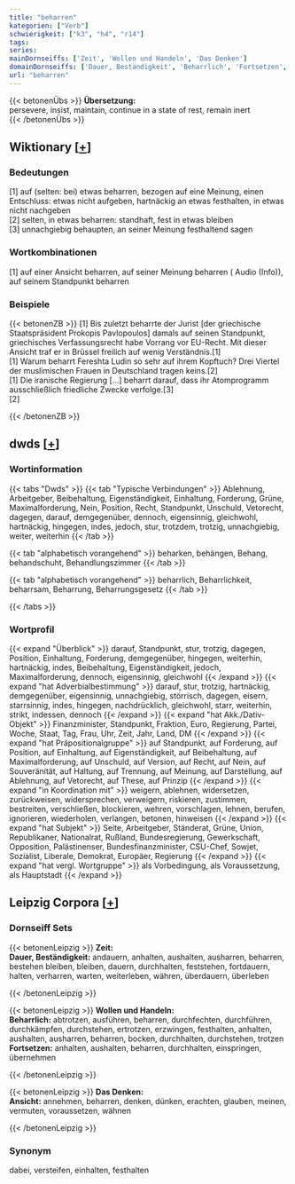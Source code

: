 ```yaml
---
title: "beharren"
kategorien: ["Verb"]
schwierigkeit: ["k3", "h4", "r14"]
tags:
series:
mainDornseiffs: ['Zeit', 'Wollen und Handeln', 'Das Denken']
domainDornseiffs: ['Dauer, Beständigkeit', 'Beharrlich', 'Fortsetzen', 'Ansicht']
url: "beharren"
---
```


{{< betonenÜbs >}}
**Übersetzung:**  
persevere, insist, maintain, continue in a state of rest, remain inert  
{{< /betonenÜbs >}}

## Wiktionary [[+](https://de.wiktionary.org/wiki/beharren)]

### Bedeutungen
[1] auf (selten: bei) etwas beharren, bezogen auf eine Meinung, einen Entschluss: etwas nicht aufgeben, hartnäckig an etwas festhalten, in etwas nicht nachgeben  
[2] selten, in etwas  beharren: standhaft, fest in etwas bleiben  
[3] unnachgiebig behaupten, an seiner Meinung festhaltend sagen  

### Wortkombinationen
[1] auf einer Ansicht beharren, auf seiner Meinung beharren ( Audio (Info)), auf seinem Standpunkt beharren  

### Beispiele
{{< betonenZB >}}
[1] Bis zuletzt beharrte der Jurist [der griechische Staatspräsident Prokopis Pavlopoulos] damals auf seinen Standpunkt, griechisches Verfassungsrecht habe Vorrang vor EU-Recht. Mit dieser Ansicht traf er in Brüssel freilich auf wenig Verständnis.[1]  
[1] Warum beharrt Fereshta Ludin so sehr auf ihrem Kopftuch? Drei Viertel der muslimischen Frauen in Deutschland tragen keins.[2]  
[1] Die iranische Regierung […] beharrt darauf, dass ihr Atomprogramm ausschließlich friedliche Zwecke verfolge.[3]  
[2]  

{{< /betonenZB >}}


## dwds [[+](https://www.dwds.de/wb/beharren)]

### Wortinformation
{{< tabs "Dwds" >}}
{{< tab "Typische Verbindungen" >}}
Ablehnung, Arbeitgeber, Beibehaltung, Eigenständigkeit, Einhaltung, Forderung, Grüne, Maximalforderung, Nein, Position, Recht, Standpunkt, Unschuld, Vetorecht, dagegen, darauf, demgegenüber, dennoch, eigensinnig, gleichwohl, hartnäckig, hingegen, indes, jedoch, stur, trotzdem, trotzig, unnachgiebig, weiter, weiterhin
{{< /tab >}}

{{< tab "alphabetisch vorangehend" >}}
beharken, behängen, Behang, behandschuht, Behandlungszimmer
{{< /tab >}}

{{< tab "alphabetisch vorangehend" >}}
beharrlich, Beharrlichkeit, beharrsam, Beharrung, Beharrungsgesetz
{{< /tab >}}

{{< /tabs >}}

### Wortprofil
{{< expand "Überblick" >}} darauf, Standpunkt, stur, trotzig, dagegen, Position, Einhaltung, Forderung, demgegenüber, hingegen, weiterhin, hartnäckig, indes, Beibehaltung, Eigenständigkeit, jedoch, Maximalforderung, dennoch, eigensinnig, gleichwohl {{< /expand >}}
{{< expand "hat Adverbialbestimmung" >}} darauf, stur, trotzig, hartnäckig, demgegenüber, eigensinnig, unnachgiebig, störrisch, dagegen, eisern, starrsinnig, indes, hingegen, nachdrücklich, gleichwohl, starr, weiterhin, strikt, indessen, dennoch {{< /expand >}}
{{< expand "hat Akk./Dativ-Objekt" >}} Finanzminister, Standpunkt, Fraktion, Euro, Regierung, Partei, Woche, Staat, Tag, Frau, Uhr, Zeit, Jahr, Land, DM {{< /expand >}}
{{< expand "hat Präpositionalgruppe" >}} auf Standpunkt, auf Forderung, auf Position, auf Einhaltung, auf Eigenständigkeit, auf Beibehaltung, auf Maximalforderung, auf Unschuld, auf Version, auf Recht, auf Nein, auf Souveränität, auf Haltung, auf Trennung, auf Meinung, auf Darstellung, auf Ablehnung, auf Vetorecht, auf These, auf Prinzip {{< /expand >}}
{{< expand "in Koordination mit" >}} weigern, ablehnen, widersetzen, zurückweisen, widersprechen, verweigern, riskieren, zustimmen, bestreiten, verschließen, blockieren, wehren, vorschlagen, lehnen, berufen, ignorieren, wiederholen, verlangen, betonen, hinweisen {{< /expand >}}
{{< expand "hat Subjekt" >}} Seite, Arbeitgeber, Ständerat, Grüne, Union, Republikaner, Nationalrat, Rußland, Bundesregierung, Gewerkschaft, Opposition, Palästinenser, Bundesfinanzminister, CSU-Chef, Sowjet, Sozialist, Liberale, Demokrat, Europäer, Regierung {{< /expand >}}
{{< expand "hat vergl. Wortgruppe" >}} als Vorbedingung, als Voraussetzung, als Hauptstadt {{< /expand >}}

## Leipzig Corpora [[+](https://corpora.uni-leipzig.de/en/res?word=beharren&corpusId=deu_newscrawl-public_2018)]

### Dornseiff Sets
{{< betonenLeipzig >}}
**Zeit:**  
**Dauer, Beständigkeit:** andauern, anhalten, aushalten, ausharren, beharren, bestehen bleiben, bleiben, dauern, durchhalten, feststehen, fortdauern, halten, verharren, warten, weiterleben, währen, überdauern, überleben  

{{< /betonenLeipzig >}}


{{< betonenLeipzig >}}
**Wollen und Handeln:**  
**Beharrlich:** abtrotzen, ausführen, beharren, durchfechten, durchführen, durchkämpfen, durchstehen, ertrotzen, erzwingen, festhalten, anhalten, aushalten, ausharren, beharren, bocken, durchhalten, durchstehen, trotzen  
**Fortsetzen:** anhalten, aushalten, beharren, durchhalten, einspringen, übernehmen  

{{< /betonenLeipzig >}}


{{< betonenLeipzig >}}
**Das Denken:**  
**Ansicht:** annehmen, beharren, denken, dünken, erachten, glauben, meinen, vermuten, voraussetzen, wähnen  

{{< /betonenLeipzig >}}

### Synonym
dabei, versteifen, einhalten, festhalten


